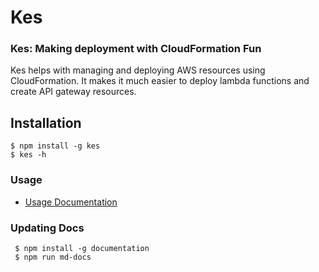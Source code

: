# Kes
### Kes: Making deployment with CloudFormation Fun

Kes helps with managing and deploying AWS resources using CloudFormation. It makes it much easier to deploy lambda functions and create API gateway resources.

## Installation

    $ npm install -g kes
    $ kes -h

### Usage

- [Usage Documentation](https://devseed.com/kes)

### Updating Docs

     $ npm install -g documentation
     $ npm run md-docs
